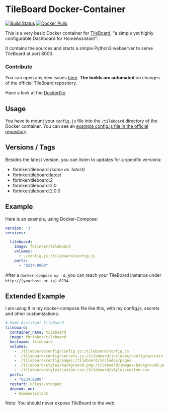 # TileBoard Docker-Container

[![Build Status](https://drone.f-brinker.de/api/badges/fbrinker/docker-tileboard/status.svg)](https://drone.f-brinker.de/fbrinker/docker-tileboard)
[![Docker Pulls](https://badgen.net/docker/pulls/fbrinker/tileboard?icon=docker&label=pulls)](https://hub.docker.com/r/fbrinker/tileboard)

This is a very basic Docker container for [TileBoard](https://github.com/resoai/TileBoard), "a simple yet highly configurable Dashboard for HomeAssistant".

It contains the sources and starts a simple Python3 webserver to serve TileBoard at port 8000.

### Contribute

You can open any new issues [here](https://git.f-brinker.de/fbrinker/docker-tileboard/issues).
**The builds are automated** on changes of the official TileBoard repository.

Have a look at the [Dockerfile](https://git.f-brinker.de/fbrinker/docker-tileboard).

## Usage

You have to mount your `config.js` file into the `/tileboard` directory of the Docker container. You can see an [example config.js file in the official repository](https://github.com/resoai/TileBoard/blob/master/config.example.js).

## Versions / Tags

Besides the latest version, you can listen to updates for a specific versions:
  * fbrinker/tileboard *(same as :latest)*
  * fbrinker/tileboard:latest
  * fbrinker/tileboard:2
  * fbrinker/tileboard:2.0
  * fbrinker/tileboard:2.0.0

## Example

Here is an example, using Docker-Compose:

```yaml
version: '3'
services:

  tileboard:
    image: fbrinker/tileboard
    volumes:
      - ./config.js:/tileboard/config.js
    ports:
      - "8234:8000"
```

After a `docker-compose up -d`, you can reach your TileBoard instance under `http://[yourhost-or-ip]:8234`.

## Extended Example

I am using it in my docker-compose file like this, with my config.js, secrets and other customizations:

```yaml
# Home Assistant TileBoard
tileboard:
  container_name: tileboard
  image: fbrinker/tileboard
  hostname: tileboard
  volumes:
    - ./tileboard/config/config.js:/tileboard/config.js
    - ./tileboard/config/secrets.js:/tileboard/includes/config/secrets.js
    - ./tileboard/config/pages:/tileboard/includes/pages
    - ./tileboard/styles/background.png:/tileboard/images/background.png
    - ./tileboard/styles/custom.css:/tileboard/styles/custom.css
  ports:
    - "8234:8000"
  restart: unless-stopped
  depends_on:
    - homeassistant
```

Note: You should never expose TileBoard to the web.